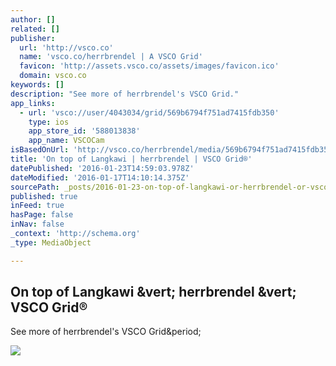 ```yaml
---
author: []
related: []
publisher:
  url: 'http://vsco.co'
  name: 'vsco.co/herrbrendel | A VSCO Grid'
  favicon: 'http://assets.vsco.co/assets/images/favicon.ico'
  domain: vsco.co
keywords: []
description: "See more of herrbrendel's VSCO Grid."
app_links:
  - url: 'vsco://user/4043034/grid/569b6794f751ad7415fdb350'
    type: ios
    app_store_id: '588013838'
    app_name: VSCOCam
isBasedOnUrl: 'http://vsco.co/herrbrendel/media/569b6794f751ad7415fdb350'
title: 'On top of Langkawi | herrbrendel | VSCO Grid®'
datePublished: '2016-01-23T14:59:03.978Z'
dateModified: '2016-01-17T14:10:14.375Z'
sourcePath: _posts/2016-01-23-on-top-of-langkawi-or-herrbrendel-or-vsco-gridr.md
published: true
inFeed: true
hasPage: false
inNav: false
_context: 'http://schema.org'
_type: MediaObject

---
```

<article style=""><h1>On top of Langkawi &amp;vert; herrbrendel &amp;vert; VSCO Grid®</h1><p>See more of herrbrendel's VSCO Grid&amp;period;</p><img src="https://im.vsco.co/1/5555c06fabc3a4043034/569b6794f751ad7415fdb350/vsco_011716.jpg?w=800" /></article>